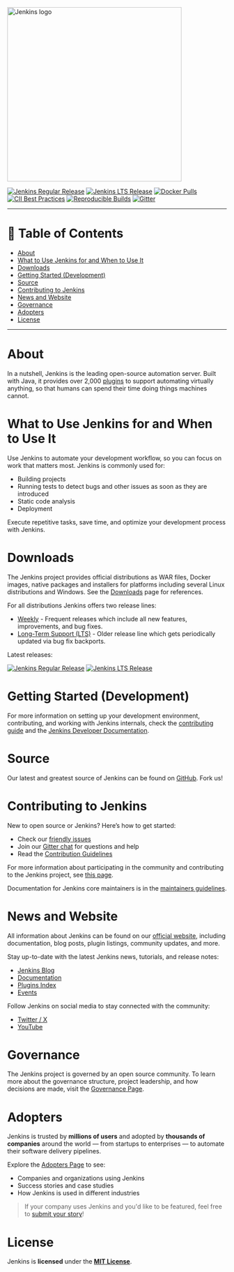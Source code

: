 <a href="https://jenkins.io">
    <img width="400" src="https://www.jenkins.io/images/jenkins-logo-title-dark.svg" alt="Jenkins logo"> 
</a>

[![Jenkins Regular Release](https://img.shields.io/endpoint?url=https%3A%2F%2Fwww.jenkins.io%2Fchangelog%2Fbadge.json)](https://www.jenkins.io/changelog)
[![Jenkins LTS Release](https://img.shields.io/endpoint?url=https%3A%2F%2Fwww.jenkins.io%2Fchangelog-stable%2Fbadge.json)](https://www.jenkins.io/changelog-stable)
[![Docker Pulls](https://img.shields.io/docker/pulls/jenkins/jenkins.svg)](https://hub.docker.com/r/jenkins/jenkins/)
[![CII Best Practices](https://bestpractices.coreinfrastructure.org/projects/3538/badge)](https://bestpractices.coreinfrastructure.org/projects/3538)
[![Reproducible Builds](https://img.shields.io/badge/Reproducible_Builds-ok-green)](https://maven.apache.org/guides/mini/guide-reproducible-builds.html)
[![Gitter](https://img.shields.io/gitter/room/jenkinsci/jenkins)](https://app.gitter.im/#/room/#jenkinsci_jenkins:gitter.im)

---

# 📌 Table of Contents

- [About](#about)
- [What to Use Jenkins for and When to Use It](#what-to-use-jenkins-for-and-when-to-use-it)
- [Downloads](#downloads)
- [Getting Started (Development)](#getting-started-development)
- [Source](#source)
- [Contributing to Jenkins](#contributing-to-jenkins)
- [News and Website](#news-and-website)
- [Governance](#governance)
- [Adopters](#adopters)
- [License](#license)

---

# About

In a nutshell, Jenkins is the leading open-source automation server.
Built with Java, it provides over 2,000 [plugins](https://plugins.jenkins.io/) to support automating virtually anything,
so that humans can spend their time doing things machines cannot.

# What to Use Jenkins for and When to Use It

Use Jenkins to automate your development workflow, so you can focus on work that matters most. Jenkins is commonly used for:

- Building projects
- Running tests to detect bugs and other issues as soon as they are introduced
- Static code analysis
- Deployment

Execute repetitive tasks, save time, and optimize your development process with Jenkins.

# Downloads

The Jenkins project provides official distributions as WAR files, Docker images, native packages and installers for platforms including several Linux distributions and Windows.
See the [Downloads](https://www.jenkins.io/download) page for references.

For all distributions Jenkins offers two release lines:

- [Weekly](https://www.jenkins.io/download/weekly/) -
  Frequent releases which include all new features, improvements, and bug fixes.
- [Long-Term Support (LTS)](https://www.jenkins.io/download/lts/) -
  Older release line which gets periodically updated via bug fix backports.

Latest releases:

[![Jenkins Regular Release](https://img.shields.io/endpoint?url=https%3A%2F%2Fwww.jenkins.io%2Fchangelog%2Fbadge.json)](https://www.jenkins.io/changelog)
[![Jenkins LTS Release](https://img.shields.io/endpoint?url=https%3A%2F%2Fwww.jenkins.io%2Fchangelog-stable%2Fbadge.json)](https://www.jenkins.io/changelog-stable)

# Getting Started (Development)

For more information on setting up your development environment, contributing, and working with Jenkins internals, check the [contributing guide](CONTRIBUTING.md) and the [Jenkins Developer Documentation](https://www.jenkins.io/doc/developer/).

# Source

Our latest and greatest source of Jenkins can be found on [GitHub](https://github.com/jenkinsci/jenkins). Fork us!

# Contributing to Jenkins

New to open source or Jenkins? Here’s how to get started:

- Check our [friendly issues](https://issues.jenkins.io/issues/?jql=labels%20%3D%20newbie-friendly%20AND%20resolution%20is%20empty%20AND%20component%20%3D%20core)
- Join our [Gitter chat](https://app.gitter.im/#/room/#jenkinsci_newcomer-contributors:gitter.im) for questions and help
- Read the [Contribution Guidelines](CONTRIBUTING.md)

For more information about participating in the community and contributing to the Jenkins project,
see [this page](https://www.jenkins.io/participate/).

Documentation for Jenkins core maintainers is in the [maintainers guidelines](docs/MAINTAINERS.adoc).

# News and Website

All information about Jenkins can be found on our [official website](https://www.jenkins.io/), including documentation, blog posts, plugin listings, community updates, and more.

Stay up-to-date with the latest Jenkins news, tutorials, and release notes:

- [Jenkins Blog](https://www.jenkins.io/blog/)
- [Documentation](https://www.jenkins.io/doc/)
- [Plugins Index](https://plugins.jenkins.io/)
- [Events](https://www.jenkins.io/events/)

Follow Jenkins on social media to stay connected with the community:

- [Twitter / X](https://x.com/jenkinsci)
- [YouTube](https://www.youtube.com/@jenkinscicd)

# Governance

The Jenkins project is governed by an open source community.
To learn more about the governance structure, project leadership, and how decisions are made, visit the [Governance Page](https://www.jenkins.io/project/governance/).

# Adopters

Jenkins is trusted by **millions of users** and adopted by **thousands of companies** around the world — from startups to enterprises — to automate their software delivery pipelines.

Explore the [Adopters Page](https://www.jenkins.io/project/adopters/) to see:

- Companies and organizations using Jenkins
- Success stories and case studies
- How Jenkins is used in different industries

> If your company uses Jenkins and you'd like to be featured, feel free to [submit your story](https://www.jenkins.io/project/adopters/contributing/#share-your-story)!

# License

Jenkins is **licensed** under the **[MIT License](LICENSE.txt)**.
